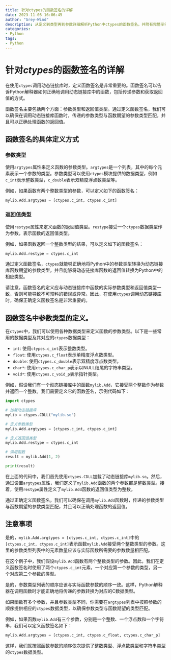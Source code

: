 ```yaml
---
title: 针对ctypes的函数签名的详解
date: 2023-11-05 16:06:45
author: "Grey-Wind"
description: 从定义到类型再到参数详细解析Python中ctypes的函数签名，并附有完整示例代码参阅。
categories:
- Python
tags:
- Python
---
```


# 针对*ctypes*的函数签名的详解

在使用`ctypes`调用动态链接库时，定义函数签名是非常重要的。函数签名可以告诉Python解释器如何正确地调用动态链接库中的函数，包括传递参数和获取返回值的方式。

函数签名主要包括两个方面：参数类型和返回值类型。通过定义函数签名，我们可以确保在调用动态链接库函数时，传递的参数类型与函数期望的参数类型匹配，并且可以正确处理函数的返回值。

## 函数签名的具体定义方式

### 参数类型

使用`argtypes`属性来定义函数的参数类型。`argtypes`是一个列表，其中的每个元素表示一个参数的类型。参数类型可以使用`ctypes`模块提供的数据类型，例如`c_int`表示整数类型，`c_double`表示双精度浮点数类型等。

例如，如果函数有两个整数类型的参数，可以定义如下的函数签名：

```python
mylib.Add.argtypes = [ctypes.c_int, ctypes.c_int]
```

### 返回值类型

使用`restype`属性来定义函数的返回值类型。`restype`接受一个`ctypes`数据类型作为参数，表示函数的返回值类型。

例如，如果函数返回一个整数类型的结果，可以定义如下的函数签名：

```python
mylib.Add.restype = ctypes.c_int
```

通过定义函数签名，`ctypes`就能够正确地将Python中的参数类型转换为动态链接库函数期望的参数类型，并且能够将动态链接库函数的返回值转换为Python中的相应类型。

请注意，函数签名的定义应与动态链接库中函数的实际参数类型和返回值类型一致，否则可能导致不可预料的错误或异常。因此，在使用`ctypes`调用动态链接库时，确保正确定义函数签名是非常重要的。

## 函数签名中参数类型的定义。

在`ctypes`中，我们可以使用各种数据类型来定义函数的参数类型。以下是一些常用的数据类型及其对应的`ctypes`数据类型：

- `int`: 使用`ctypes.c_int`表示整数类型。
- `float`: 使用`ctypes.c_float`表示单精度浮点数类型。
- `double`: 使用`ctypes.c_double`表示双精度浮点数类型。
- `char*`: 使用`ctypes.c_char_p`表示以NULL结尾的字符串类型。
- `void*`: 使用`ctypes.c_void_p`表示指针类型。

例如，假设我们有一个动态链接库中的函数`mylib.Add`，它接受两个整数作为参数并返回一个整数。我们需要定义它的函数签名，示例代码如下：

```python
import ctypes

# 加载动态链接库
mylib = ctypes.CDLL("mylib.so")

# 定义参数类型
mylib.Add.argtypes = [ctypes.c_int, ctypes.c_int]

# 定义返回值类型
mylib.Add.restype = ctypes.c_int

# 调用函数
result = mylib.Add(1, 2)

print(result)
```

在上面的代码中，我们首先使用`ctypes.CDLL`加载了动态链接库`mylib.so`。然后，通过设置`argtypes`属性，我们定义了`mylib.Add`函数的两个参数都是整数类型。接着，使用`restype`属性定义了`mylib.Add`函数的返回值类型为整数。

通过正确定义函数签名，我们可以确保在调用`mylib.Add`函数时，传递的参数类型与函数期望的参数类型匹配，并且可以正确处理函数的返回值。

## 注意事项

是的，`mylib.Add.argtypes = [ctypes.c_int, ctypes.c_int]`中的`[ctypes.c_int, ctypes.c_int]`表示函数`mylib.Add`接受两个整数类型的参数。这里的参数类型列表中的元素数量应该与实际函数所需要的参数数量相匹配。

在这个例子中，我们假设`mylib.Add`函数有两个整数类型的参数。因此，我们在定义函数签名时使用了两个`ctypes.c_int`元素，一个对应第一个参数的类型，另一个对应第二个参数的类型。

是的，参数类型列表的顺序应该与实际函数参数的顺序一致。这样，Python解释器在调用函数时才能正确地将传递的参数转换为对应的C数据类型。

如果函数有多个参数，并且参数类型不同，你需要在`argtypes`列表中按照参数的顺序提供相应的`ctypes`数据类型，以确保参数类型与函数期望的类型匹配。

例如，如果函数`mylib.Add`有三个参数，分别是一个整数、一个浮点数和一个字符串，我们可以定义函数签名如下：

```python
mylib.Add.argtypes = [ctypes.c_int, ctypes.c_float, ctypes.c_char_p]
```

这样，我们就按照函数参数的顺序依次提供了整数类型、浮点数类型和字符串类型的`ctypes`数据类型。
